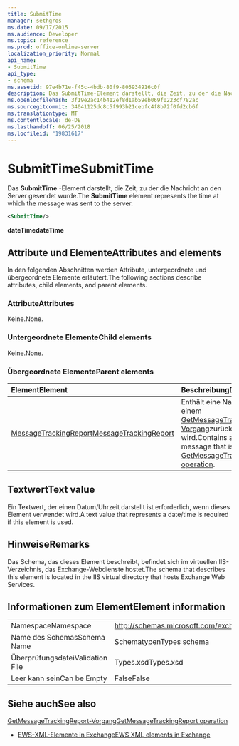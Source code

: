 ```yaml
---
title: SubmitTime
manager: sethgros
ms.date: 09/17/2015
ms.audience: Developer
ms.topic: reference
ms.prod: office-online-server
localization_priority: Normal
api_name:
- SubmitTime
api_type:
- schema
ms.assetid: 97e4b71e-f45c-4bdb-80f9-805934916c0f
description: Das SubmitTime-Element darstellt, die Zeit, zu der die Nachricht an den Server gesendet wurde.
ms.openlocfilehash: 3f19e2ac14b412ef8d1ab59eb069f0223cf782ac
ms.sourcegitcommit: 34041125dc8c5f993b21cebfc4f8b72f0fd2cb6f
ms.translationtype: MT
ms.contentlocale: de-DE
ms.lasthandoff: 06/25/2018
ms.locfileid: "19831617"
---
```

# <a name="submittime"></a><span data-ttu-id="05392-103">SubmitTime</span><span class="sxs-lookup"><span data-stu-id="05392-103">SubmitTime</span></span>

<span data-ttu-id="05392-104">Das **SubmitTime** -Element darstellt, die Zeit, zu der die Nachricht an den Server gesendet wurde.</span><span class="sxs-lookup"><span data-stu-id="05392-104">The **SubmitTime** element represents the time at which the message was sent to the server.</span></span> 
  
```XML
<SubmitTime/>
```

 <span data-ttu-id="05392-105">**dateTime**</span><span class="sxs-lookup"><span data-stu-id="05392-105">**dateTime**</span></span>
## <a name="attributes-and-elements"></a><span data-ttu-id="05392-106">Attribute und Elemente</span><span class="sxs-lookup"><span data-stu-id="05392-106">Attributes and elements</span></span>

<span data-ttu-id="05392-107">In den folgenden Abschnitten werden Attribute, untergeordnete und übergeordnete Elemente erläutert.</span><span class="sxs-lookup"><span data-stu-id="05392-107">The following sections describe attributes, child elements, and parent elements.</span></span>
  
### <a name="attributes"></a><span data-ttu-id="05392-108">Attribute</span><span class="sxs-lookup"><span data-stu-id="05392-108">Attributes</span></span>

<span data-ttu-id="05392-109">Keine.</span><span class="sxs-lookup"><span data-stu-id="05392-109">None.</span></span>
  
### <a name="child-elements"></a><span data-ttu-id="05392-110">Untergeordnete Elemente</span><span class="sxs-lookup"><span data-stu-id="05392-110">Child elements</span></span>

<span data-ttu-id="05392-111">Keine.</span><span class="sxs-lookup"><span data-stu-id="05392-111">None.</span></span>
  
### <a name="parent-elements"></a><span data-ttu-id="05392-112">Übergeordnete Elemente</span><span class="sxs-lookup"><span data-stu-id="05392-112">Parent elements</span></span>

|<span data-ttu-id="05392-113">**Element**</span><span class="sxs-lookup"><span data-stu-id="05392-113">**Element**</span></span>|<span data-ttu-id="05392-114">**Beschreibung**</span><span class="sxs-lookup"><span data-stu-id="05392-114">**Description**</span></span>|
|:-----|:-----|
|[<span data-ttu-id="05392-115">MessageTrackingReport</span><span class="sxs-lookup"><span data-stu-id="05392-115">MessageTrackingReport</span></span>](messagetrackingreport.md) <br/> |<span data-ttu-id="05392-116">Enthält eine Nachricht, die in einem [GetMessageTrackingReport-Vorgang](getmessagetrackingreport-operation.md)zurückgegeben wird.</span><span class="sxs-lookup"><span data-stu-id="05392-116">Contains a single message that is returned in a [GetMessageTrackingReport operation](getmessagetrackingreport-operation.md).</span></span>  <br/> |
   
## <a name="text-value"></a><span data-ttu-id="05392-117">Textwert</span><span class="sxs-lookup"><span data-stu-id="05392-117">Text value</span></span>

<span data-ttu-id="05392-118">Ein Textwert, der einen Datum/Uhrzeit darstellt ist erforderlich, wenn dieses Element verwendet wird.</span><span class="sxs-lookup"><span data-stu-id="05392-118">A text value that represents a date/time is required if this element is used.</span></span>
  
## <a name="remarks"></a><span data-ttu-id="05392-119">Hinweise</span><span class="sxs-lookup"><span data-stu-id="05392-119">Remarks</span></span>

<span data-ttu-id="05392-120">Das Schema, das dieses Element beschreibt, befindet sich im virtuellen IIS-Verzeichnis, das Exchange-Webdienste hostet.</span><span class="sxs-lookup"><span data-stu-id="05392-120">The schema that describes this element is located in the IIS virtual directory that hosts Exchange Web Services.</span></span>
  
## <a name="element-information"></a><span data-ttu-id="05392-121">Informationen zum Element</span><span class="sxs-lookup"><span data-stu-id="05392-121">Element information</span></span>

|||
|:-----|:-----|
|<span data-ttu-id="05392-122">Namespace</span><span class="sxs-lookup"><span data-stu-id="05392-122">Namespace</span></span>  <br/> |http://schemas.microsoft.com/exchange/services/2006/types  <br/> |
|<span data-ttu-id="05392-123">Name des Schemas</span><span class="sxs-lookup"><span data-stu-id="05392-123">Schema Name</span></span>  <br/> |<span data-ttu-id="05392-124">Schematypen</span><span class="sxs-lookup"><span data-stu-id="05392-124">Types schema</span></span>  <br/> |
|<span data-ttu-id="05392-125">Überprüfungsdatei</span><span class="sxs-lookup"><span data-stu-id="05392-125">Validation File</span></span>  <br/> |<span data-ttu-id="05392-126">Types.xsd</span><span class="sxs-lookup"><span data-stu-id="05392-126">Types.xsd</span></span>  <br/> |
|<span data-ttu-id="05392-127">Leer kann sein</span><span class="sxs-lookup"><span data-stu-id="05392-127">Can be Empty</span></span>  <br/> |<span data-ttu-id="05392-128">False</span><span class="sxs-lookup"><span data-stu-id="05392-128">False</span></span>  <br/> |
   
## <a name="see-also"></a><span data-ttu-id="05392-129">Siehe auch</span><span class="sxs-lookup"><span data-stu-id="05392-129">See also</span></span>



[<span data-ttu-id="05392-130">GetMessageTrackingReport-Vorgang</span><span class="sxs-lookup"><span data-stu-id="05392-130">GetMessageTrackingReport operation</span></span>](getmessagetrackingreport-operation.md)


- [<span data-ttu-id="05392-131">EWS-XML-Elemente in Exchange</span><span class="sxs-lookup"><span data-stu-id="05392-131">EWS XML elements in Exchange</span></span>](ews-xml-elements-in-exchange.md)

